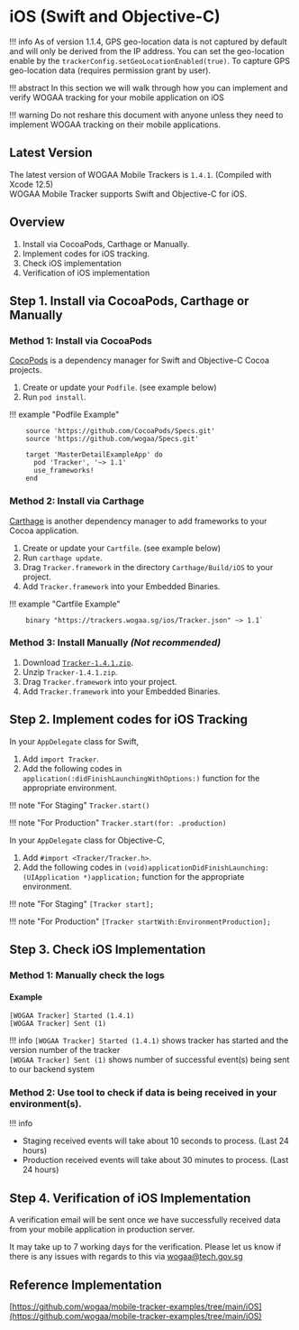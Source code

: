 # iOS \(Swift and Objective-C\)

!!! info As of version 1.1.4, GPS geo-location data is not captured by default and will only be derived from the IP address. You can set the geo-location enable by the `trackerConfig.setGeoLocationEnabled(true)`. To capture GPS geo-location data \(requires permission grant by user\).

!!! abstract In this section we will walk through how you can implement and verify WOGAA tracking for your mobile application on iOS

!!! warning Do not reshare this document with anyone unless they need to implement WOGAA tracking on their mobile applications.

## Latest Version

The latest version of WOGAA Mobile Trackers is `1.4.1`. \(Compiled with Xcode 12.5\)  
WOGAA Mobile Tracker supports Swift and Objective-C for iOS.

## Overview

1. Install via CocoaPods, Carthage or Manually.
2. Implement codes for iOS tracking.
3. Check iOS implementation
4. Verification of iOS implementation

## Step 1. Install via CocoaPods, Carthage or Manually

### Method 1: Install via CocoaPods

[CocoPods](https://cocoapods.org/) is a dependency manager for Swift and Objective-C Cocoa projects.

1. Create or update your `Podfile`. \(see example below\)
2. Run `pod install`.

!!! example "Podfile Example"

```text
    source 'https://github.com/CocoaPods/Specs.git'
    source 'https://github.com/wogaa/Specs.git'

    target 'MasterDetailExampleApp' do
      pod 'Tracker', '~> 1.1'
      use_frameworks!
    end
```

### Method 2: Install via Carthage

[Carthage](https://github.com/Carthage/Carthage) is another dependency manager to add frameworks to your Cocoa application.

1. Create or update your `Cartfile`. \(see example below\)
2. Run `carthage update`.
3. Drag `Tracker.framework` in the directory `Carthage/Build/iOS` to your project.
4. Add `Tracker.framework` into your Embedded Binaries.

!!! example "Cartfile Example"

```text
    binary "https://trackers.wogaa.sg/ios/Tracker.json" ~> 1.1`
```

### Method 3: Install Manually _\(Not recommended\)_

1. Download [`Tracker-1.4.1.zip`](https://trackers.wogaa.sg/ios/Tracker-1.4.1.zip).
2. Unzip `Tracker-1.4.1.zip`.
3. Drag `Tracker.framework` into your project.
4. Add `Tracker.framework` into your Embedded Binaries.

## Step 2. Implement codes for iOS Tracking

In your `AppDelegate` class for Swift,

1. Add `import Tracker`.
2. Add the following codes in `application(:didFinishLaunchingWithOptions:)` function for the appropriate environment.

!!! note "For Staging" `Tracker.start()`

!!! note "For Production" `Tracker.start(for: .production)`

In your `AppDelegate` class for Objective-C,

1. Add `#import <Tracker/Tracker.h>`.
2. Add the following codes in `(void)applicationDidFinishLaunching:(UIApplication *)application;` function for the appropriate environment.

!!! note "For Staging" `[Tracker start];`

!!! note "For Production" `[Tracker startWith:EnvironmentProduction];`

## Step 3. Check iOS Implementation

### Method 1: Manually check the logs

#### Example

```markup
[WOGAA Tracker] Started (1.4.1)
[WOGAA Tracker] Sent (1)
```

!!! info `[WOGAA Tracker] Started (1.4.1)` shows tracker has started and the version number of the tracker  
`[WOGAA Tracker] Sent (1)` shows number of successful event\(s\) being sent to our backend system

### Method 2: Use tool to check if data is being received in your environment\(s\).

!!! info

* Staging received events will take about 10 seconds to process. \(Last 24 hours\)
* Production received events will take about 30 minutes to process. \(Last 24 hours\)

## Step 4. Verification of iOS Implementation

A verification email will be sent once we have successfully received data from your mobile application in production server.

It may take up to 7 working days for the verification. Please let us know if there is any issues with regards to this via wogaa@tech.gov.sg

## Reference Implementation

[https://github.com/wogaa/mobile-tracker-examples/tree/main/iOS](https://github.com/wogaa/mobile-tracker-examples/tree/main/iOS)

